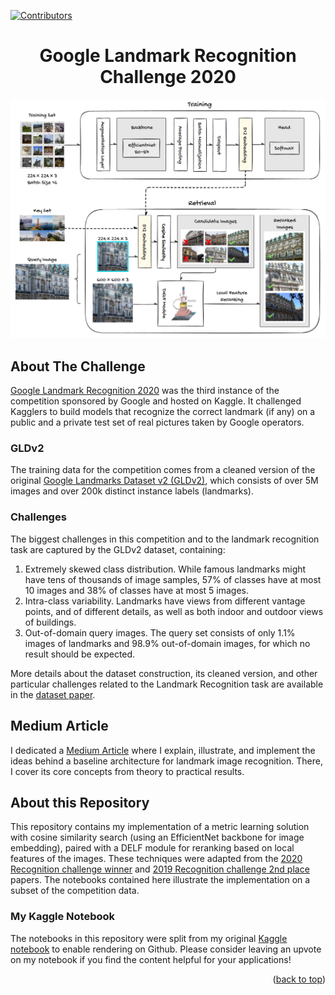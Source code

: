 <div id="top"></div>

[![Contributors][contributors-shield]][contributors-url]

<div align="center">
  <h1 align="center">Google Landmark Recognition Challenge 2020</h1>
</div>

![Architecture](png/Architecture.PNG)

<!-- ABOUT THE CHALLENGE -->
## About The Challenge

[Google Landmark Recognition 2020](https://www.kaggle.com/competitions/landmark-recognition-2020/) was the third instance of the competition sponsored by Google and hosted on Kaggle. It challenged Kagglers to build models that recognize the correct landmark (if any) on a public and a private test set of real pictures taken by Google operators.

### GLDv2

The training data for the competition comes from a cleaned version of the original [Google Landmarks Dataset v2 (GLDv2)](https://github.com/cvdfoundation/google-landmark), which consists of over 5M images and over 200k distinct instance labels (landmarks).

### Challenges

The biggest challenges in this competition and to the landmark recognition task are captured by the GLDv2 dataset, containing:
1. Extremely skewed class distribution. While famous landmarks might have tens of thousands of image samples, 57% of classes have at most 10 images and 38% of classes have at most 5 images.
2. Intra-class variability. Landmarks have views from different vantage points, and of different details, as well as both indoor and outdoor views of buildings.
3. Out-of-domain query images. The query set consists of only 1.1% images of landmarks and 98.9% out-of-domain images, for which no result should be expected.

More details about the dataset construction, its cleaned version, and other particular challenges related to the Landmark Recognition task are available in the [dataset paper](https://arxiv.org/abs/2004.01804).

## Medium Article
I dedicated a [Medium Article](https://medium.com/mlearning-ai/metric-learning-for-landmark-image-recognition-6c1b8e0902bd) where I explain, illustrate, and implement the ideas behind a baseline architecture for landmark image recognition. There, I cover its core concepts from theory to practical results.

## About this Repository

This repository contains my implementation of a metric learning solution with cosine similarity search (using an EfficientNet backbone for image embedding), paired with a DELF module for reranking based on local features of the images. These techniques were adapted from the [2020 Recognition challenge winner](https://arxiv.org/abs/2010.01650) and [2019 Recognition challenge 2nd place](https://arxiv.org/abs/1906.03990) papers. The notebooks contained here illustrate the implementation on a subset of the competition data.

### My Kaggle Notebook

The notebooks in this repository were split from my original [Kaggle notebook](https://www.kaggle.com/code/erichhenrique/gldv2-2020/notebook) to enable rendering on Github. Please consider leaving an upvote on my notebook if you find the content helpful for your applications!

<p align="right">(<a href="#top">back to top</a>)</p>

<!-- MARKDOWN LINKS & IMAGES -->
<!-- https://www.markdownguide.org/basic-syntax/#reference-style-links -->
[contributors-shield]: https://img.shields.io/github/contributors/erich-hs/Elderly-Wellbeing.svg?style=for-the-badge
[contributors-url]: https://github.com/erich-hs/Elderly-Wellbeing/graphs/contributors
